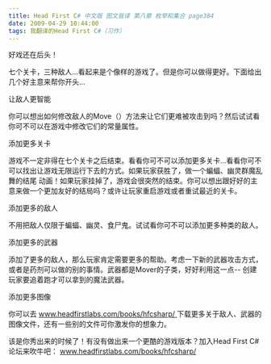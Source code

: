 ```yaml
---
title: Head First C# 中文版 图文皆译 第八章 枚举和集合 page384
date: 2009-04-29 10:44:00
tags: 我翻译的Head First C#（习作）
---
```

好戏还在后头！

  

七个关卡，三种敌人...看起来是个像样的游戏了。但是你可以做得更好。下面给出几个好主意来帮你开头...

  

让敌人更智能

  

你可以想出如何修改敌人的Move（）方法来让它们更难被攻击到吗？然后试试看你可不可以在游戏中修改它们的常量属性。

  

添加更多关卡

  

游戏不一定非得在七个关卡之后结束。看看你可不可以添加更多关卡...看看你可不可以找出让游戏无限运行下去的方式。如果玩家获胜了，做一个蝙蝠、幽灵群魔乱舞的结尾
动画！如果玩家挂掉了，游戏会很突然的结束。你可以想出跟好好的主意来做一个更加友好的结局吗？或许让玩家重启游戏或者重试最近的关卡。

添加更多的敌人

  

不用把敌人仅限于蝙蝠、幽灵、食尸鬼。试试看你可不可以添加更多种类的敌人。

  

添加更多的武器

  

添加了更多的敌人，那么玩家肯定需要更多的帮助。考虑一下新的武器攻击方式，或者是药剂可以做的别的事情。武器都是Mover的子类，好好利用这一点--
创建玩家要追着跑才可以拿到的魔法武器。

  

添加更多图像

  

你可以去  [ www.headfirstlabs.com/books/hfcsharp/
](http://www.headfirstlabs.com/books/hfcsharp/)
下载更多关于敌人、武器的图像文件，还有一些别的文件可你激发你的想象力。

  

该是你秀出来的时候了！有没有做出来一个更酷的游戏版本？加入Head First C#论坛来吹牛吧：  [
www.headfirstlabs.com/books/hfcsharp/
](http://www.headfirstlabs.com/books/hfcsharp/)



